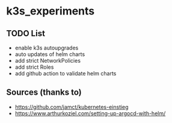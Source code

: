 # k3s_experiments

## TODO List
- enable k3s autoupgrades
- auto updates of helm charts
- add strict NetworkPolicies
- add strict Roles
- add github action to validate helm charts

## Sources (thanks to)
- https://github.com/jamct/kubernetes-einstieg
- https://www.arthurkoziel.com/setting-up-argocd-with-helm/